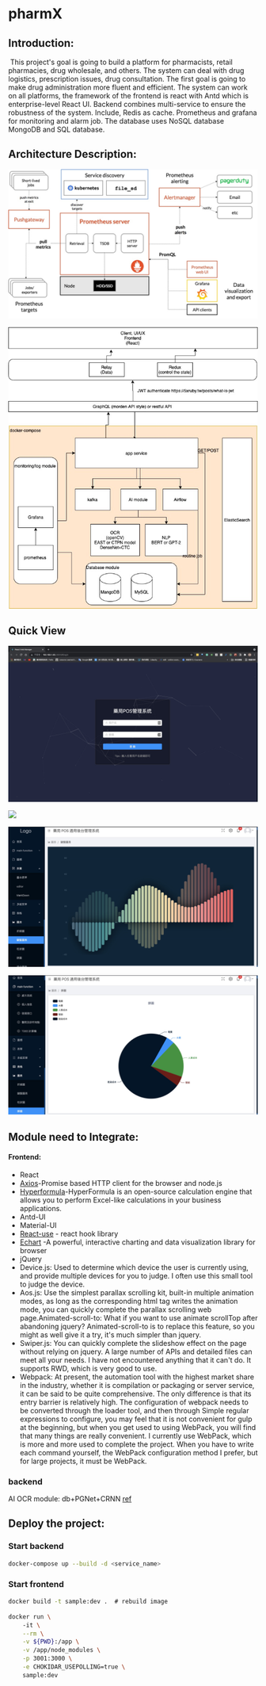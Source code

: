 # pharmX

## Introduction:

​	This project's goal is going to build a platform for pharmacists, retail pharmacies, drug wholesale, and others. The system can deal with drug logistics, prescription issues, drug consultation. The first goal is going to make drug administration more fluent and efficient. The system can work on all platforms, the framework of the frontend is react with Antd which is enterprise-level React UI. Backend combines multi-service to ensure the robustness of the system. Include, Redis as cache. Prometheus and grafana for monitoring and alarm job. The database uses NoSQL database MongoDB and SQL database.

## Architecture Description:

![](images/prometheus-architecture.jpg)

![](images/component_diagram.jpg)

## Quick View

![](images/login.jpg)

![](/Users/johnlee/Documents/GitHub/pharmX/images/figure_3.jpg)

![](images/figure_5.jpg)

![](images/figure_6.jpg)

## Module need to Integrate:

#### Frontend:

* React
* [Axios](https://bestofjs.org/projects/axios)-Promise based HTTP client for the browser and node.js
* [Hyperformula](HyperFormula)-HyperFormula is an open-source calculation engine that allows you to perform Excel-like calculations in your business applications. 
* Antd-UI
* Material-UI
*  [React-use](https://github.com/streamich/react-use) - react hook library
* [Echart](https://bestofjs.org/projects/echarts) -A powerful, interactive charting and data visualization library for browser
* jQuery
* Device.js: Used to determine which device the user is currently using, and provide multiple devices for you to judge. I often use this small tool to judge the device.
* Aos.js: Use the simplest parallax scrolling kit, built-in multiple animation modes, as long as the corresponding html tag writes the animation mode, you can quickly complete the parallax scrolling web page.Animated-scroll-to: What if you want to use animate scrollTop after abandoning jquery? Animated-scroll-to is to replace this feature, so you might as well give it a try, it's much simpler than jquery.
* Swiper.js: You can quickly complete the slideshow effect on the page without relying on jquery. A large number of APIs and detailed files can meet all your needs. I have not encountered anything that it can't do. It supports RWD, which is very good to use.
* Webpack: At present, the automation tool with the highest market share in the industry, whether it is compilation or packaging or server service, it can be said to be quite comprehensive. The only difference is that its entry barrier is relatively high. The configuration of webpack needs to be converted through the loader tool, and then through Simple regular expressions to configure, you may feel that it is not convenient for gulp at the beginning, but when you get used to using WebPack, you will find that many things are really convenient. I currently use WebPack, which is more and more used to complete the project. When you have to write each command yourself, the WebPack configuration method I prefer, but for large projects, it must be WebPack.

### backend

AI OCR module: db+PGNet+CRNN [ref](https://github.com/PaddlePaddle/PaddleOCR) 

## Deploy the project:

### Start backend 

```bash
docker-compose up --build -d <service_name>
```

### Start frontend

```bash
docker build -t sample:dev .  # rebuild image
```

```bash
docker run \ 
    -it \
    --rm \
    -v ${PWD}:/app \
    -v /app/node_modules \
    -p 3001:3000 \
    -e CHOKIDAR_USEPOLLING=true \
    sample:dev
```

